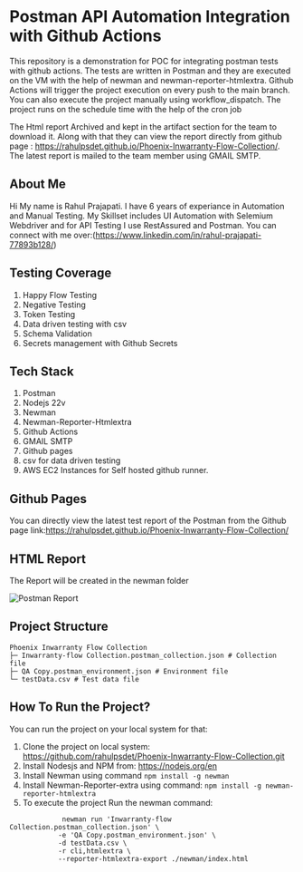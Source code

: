 # Postman API Automation Integration with Github Actions #

This repository is a demonstration for POC for integrating postman tests with github actions. The tests are written in Postman and they are executed on the VM with the help of newman and newman-reporter-htmlextra.
Github Actions will trigger the project execution on every push to the main branch. You can also execute the project manually using workflow_dispatch. The project runs on the schedule time with the help of the cron job

The Html report Archived and kept in the artifact section for the team to download it. Along with that they can view the report directly from github page : https://rahulpsdet.github.io/Phoenix-Inwarranty-Flow-Collection/.
The latest report is mailed to the team member using GMAIL SMTP.

## About Me ##
Hi My name is Rahul Prajapati. I have 6 years of experiance in Automation and Manual Testing. My Skillset includes UI Automation with Selemium Webdriver and for API Testing I use RestAssured and Postman. You can connect with me over:(https://www.linkedin.com/in/rahul-prajapati-77893b128/)

## Testing Coverage ##
1. Happy Flow Testing
2. Negative Testing
3. Token Testing
4. Data driven testing with csv
5. Schema Validation
6. Secrets management with Github Secrets

## Tech Stack ##
1. Postman
2. Nodejs 22v
3. Newman
4. Newman-Reporter-Htmlextra
5. Github Actions
6. GMAIL SMTP
7. Github pages
8. csv for data driven testing
9. AWS EC2 Instances for Self hosted github runner.

## Github Pages ##
You can directly view the latest test report of the Postman from the Github page link:https://rahulpsdet.github.io/Phoenix-Inwarranty-Flow-Collection/


## HTML Report ##
The Report will be created in the newman folder

![Postman Report](https://raw.githubusercontent.com/rahulpsdet/Phoenix-Inwarranty-Flow-Collection/Static-Content/Newman-Report.PNG)

## Project Structure  ##
```
Phoenix Inwarranty Flow Collection
├─ Inwarranty-flow Collection.postman_collection.json # Collection file
├─ QA Copy.postman_environment.json # Environment file
└─ testData.csv # Test data file

```
## How To Run the Project? ##
You can run the project on your local system for that:
1. Clone the project on local system: https://github.com/rahulpsdet/Phoenix-Inwarranty-Flow-Collection.git
2. Install Nodesjs and NPM from: https://nodejs.org/en
3. Install Newman using command ```npm install -g newman```
4. Install Newman-Reporter-extra using command: ```npm install -g newman-reporter-htmlextra```
5. To execute the project Run the newman command:
```
             newman run 'Inwarranty-flow Collection.postman_collection.json' \ 
            -e 'QA Copy.postman_environment.json' \
            -d testData.csv \
            -r cli,htmlextra \
            --reporter-htmlextra-export ./newman/index.html

```


